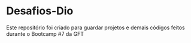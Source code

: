 # Desafios-Dio
Este repositório foi criado para guardar projetos e demais códigos feitos durante o Bootcamp #7 da GFT

